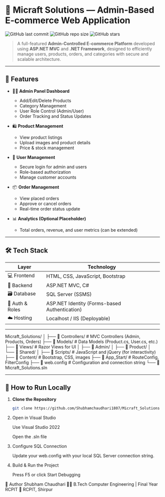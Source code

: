 # 🛒 Micraft Solutions — Admin-Based E-commerce Web Application

![GitHub last commit](https://img.shields.io/github/last-commit/Shubhamchaudhari1807/Micraft_Solutions--Ecommerce-Admin-Based-WebApplication?style=flat-square)
![GitHub repo size](https://img.shields.io/github/repo-size/Shubhamchaudhari1807/Micraft_Solutions--Ecommerce-Admin-Based-WebApplication?style=flat-square)
![GitHub stars](https://img.shields.io/github/stars/Shubhamchaudhari1807/Micraft_Solutions--Ecommerce-Admin-Based-WebApplication?style=flat-square)

> A full-featured **Admin-Controlled E-commerce Platform** developed using **ASP.NET MVC** and **.NET Framework**, designed to efficiently manage users, products, orders, and categories with secure and scalable architecture.

---

## 🚀 Features

- 👨‍💼 **Admin Panel Dashboard**
  - Add/Edit/Delete Products
  - Category Management
  - User Role Control (Admin/User)
  - Order Tracking and Status Updates

- 🛍️ **Product Management**
  - View product listings
  - Upload images and product details
  - Price & stock management

- 👥 **User Management**
  - Secure login for admin and users
  - Role-based authorization
  - Manage customer accounts

- 📦 **Order Management**
  - View placed orders
  - Approve or cancel orders
  - Real-time order status update

- 📊 **Analytics (Optional Placeholder)**
  - Total orders, revenue, and user metrics (can be extended)

---

## 🛠 Tech Stack

| Layer          | Technology                 |
|----------------|----------------------------|
| 💻 Frontend     | HTML, CSS, JavaScript, Bootstrap |
| 🧠 Backend      | ASP.NET MVC, C#            |
| 🗃️ Database      | SQL Server (SSMS)           |
| 🔐 Auth & Roles | ASP.NET Identity (Forms-based Authentication) |
| ☁️ Hosting      | Localhost / IIS (Deployable) |

---

Micraft_Solutions/
│
├── 📁 Controllers/ # MVC Controllers (Admin, Products, Orders)
├── 📁 Models/ # Data Models (Product.cs, User.cs, etc.)
├── 📁 Views/ # Razor Views for UI
│ ├── 📁 Admin/
│ ├── 📁 Product/
│ └── 📁 Shared/
│
├── 📁 Scripts/ # JavaScript and jQuery (for interactivity)
├── 📁 Content/ # Bootstrap, CSS, images
├── 📁 App_Start/ # RouteConfig, FilterConfig
├── 📝 web.config # Configuration and connection string
└── 🧩 Micraft_Solutions.sln


---

## 🧪 How to Run Locally

1. **Clone the Repository**
   ```bash
   git clone https://github.com/Shubhamchaudhari1807/Micraft_Solutions--Ecommerce-Admin-Based-WebApplication.git

2. Open in Visual Studio

    Use Visual Studio 2022

    Open the .sln file

3. Configure SQL Connection

    Update your web.config with your local SQL Server connection string.

4. Build & Run the Project

    Press F5 or click Start Debugging



🤝 Author
   Shubham Chaudhari
🧑‍💻 B.Tech Computer Engineering | Final Year RCPIT
📍 RCPIT, Shirpur




